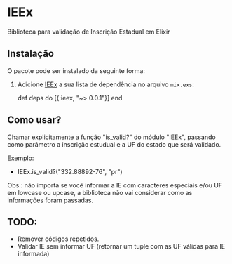 # IEEx

Biblioteca para validação de Inscrição Estadual em Elixir

## Instalação

O pacote pode ser instalado da seguinte forma:

  1. Adicione [IEEx](https://hex.pm/packages/ieex/0.0.1) a sua lista de dependência no arquivo `mix.exs`:

        def deps do
          [{:ieex, "~> 0.0.1"}]
        end

## Como usar?

Chamar explicitamente a função "is_valid?" do módulo "IEEx", passando
como parâmetro a inscrição estudual e a UF do estado que será validado.

Exemplo:
  - IEEx.is_valid?("332.88892-76", "pr")

Obs.: não importa se você informar a IE com caracteres especiais e/ou UF
em lowcase ou upcase, a biblioteca não vai considerar como as informações
foram passadas.

## TODO:
- Remover códigos repetidos.
- Validar IE sem informar UF (retornar um tuple com as UF válidas
  para IE informada)
